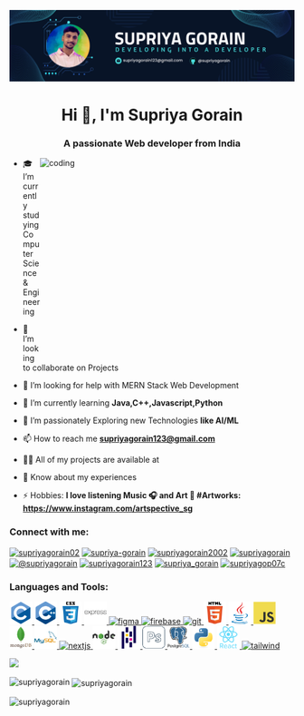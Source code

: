 ![logo](https://github.com/supriyagorain/supriyagorain/blob/main/github_banner.png)
<h1 align="center">Hi 👋, I'm Supriya Gorain</h1>
<h3 align="center">A passionate Web developer from India</h3>

<img align="right" height="350" width="450" alt="coding" src="https://i.pinimg.com/originals/81/17/8b/81178b47a8598f0c81c4799f2cdd4057.gif">


<!--<p align="left"> <img src="https://komarev.com/ghpvc/?username=supriyagorain&label=Profile%20views&color=0e75b6&style=flat" alt="supriyagorain" /> </p>-->

- 🎓 I’m currently studying Computer Science & Engineering

- 👯 I’m looking to collaborate on Projects

- 🤝 I’m looking for help with MERN Stack Web Development

- 🌱 I’m currently learning **Java,C++,Javascript,Python**

- 🎯 I’m passionately Exploring new Technologies **like AI/ML**

- 📫 How to reach me **supriyagorain123@gmail.com**

- 👨‍💻 All of my projects are available at

- 📄 Know about my experiences

- ⚡ Hobbies: **I love listening Music 🎧 and Art 🎨 #Artworks: https://www.instagram.com/artspective_sg**

<h3 align="left">Connect with me:</h3>
<p align="left">
<a href="https://twitter.com/supriyagorain02" target="blank"><img align="center" src="https://raw.githubusercontent.com/rahuldkjain/github-profile-readme-generator/master/src/images/icons/Social/twitter.svg" alt="supriyagorain02" height="30" width="40" /></a>
<a href="https://linkedin.com/in/supriya-gorain" target="blank"><img align="center" src="https://raw.githubusercontent.com/rahuldkjain/github-profile-readme-generator/master/src/images/icons/Social/linked-in-alt.svg" alt="supriya-gorain" height="30" width="40" /></a>
<a href="https://fb.com/supriyagorain2002" target="blank"><img align="center" src="https://raw.githubusercontent.com/rahuldkjain/github-profile-readme-generator/master/src/images/icons/Social/facebook.svg" alt="supriyagorain2002" height="30" width="40" /></a>
<a href="https://instagram.com/supriyagorain" target="blank"><img align="center" src="https://raw.githubusercontent.com/rahuldkjain/github-profile-readme-generator/master/src/images/icons/Social/instagram.svg" alt="supriyagorain" height="30" width="40" /></a>
<a href="https://hashnode.com/@supriyagorain" target="blank"><img align="center" src="https://raw.githubusercontent.com/rahuldkjain/github-profile-readme-generator/master/src/images/icons/Social/hashnode.svg" alt="@supriyagorain" height="30" width="40" /></a>
<a href="https://www.hackerrank.com/supriyagorain123" target="blank"><img align="center" src="https://raw.githubusercontent.com/rahuldkjain/github-profile-readme-generator/master/src/images/icons/Social/hackerrank.svg" alt="supriyagorain123" height="30" width="40" /></a>
<a href="https://www.leetcode.com/supriya_gorain" target="blank"><img align="center" src="https://raw.githubusercontent.com/rahuldkjain/github-profile-readme-generator/master/src/images/icons/Social/leet-code.svg" alt="supriya_gorain" height="30" width="40" /></a>
<a href="https://auth.geeksforgeeks.org/user/supriyagop07c" target="blank"><img align="center" src="https://raw.githubusercontent.com/rahuldkjain/github-profile-readme-generator/master/src/images/icons/Social/geeks-for-geeks.svg" alt="supriyagop07c" height="30" width="40" /></a>
</p>

<h3 align="left">Languages and Tools:</h3>
<p align="left"> <a href="https://www.cprogramming.com/" target="_blank" rel="noreferrer"> <img src="https://raw.githubusercontent.com/devicons/devicon/master/icons/c/c-original.svg" alt="c" width="40" height="40"/> </a> <a href="https://www.w3schools.com/cpp/" target="_blank" rel="noreferrer"> <img src="https://raw.githubusercontent.com/devicons/devicon/master/icons/cplusplus/cplusplus-original.svg" alt="cplusplus" width="40" height="40"/> </a> <a href="https://www.w3schools.com/css/" target="_blank" rel="noreferrer"> <img src="https://raw.githubusercontent.com/devicons/devicon/master/icons/css3/css3-original-wordmark.svg" alt="css3" width="40" height="40"/> </a> <a href="https://expressjs.com" target="_blank" rel="noreferrer"> <img src="https://raw.githubusercontent.com/devicons/devicon/master/icons/express/express-original-wordmark.svg" alt="express" width="40" height="40"/> </a> <a href="https://www.figma.com/" target="_blank" rel="noreferrer"> <img src="https://www.vectorlogo.zone/logos/figma/figma-icon.svg" alt="figma" width="40" height="40"/> </a> <a href="https://firebase.google.com/" target="_blank" rel="noreferrer"> <img src="https://www.vectorlogo.zone/logos/firebase/firebase-icon.svg" alt="firebase" width="40" height="40"/> </a> <a href="https://git-scm.com/" target="_blank" rel="noreferrer"> <img src="https://www.vectorlogo.zone/logos/git-scm/git-scm-icon.svg" alt="git" width="40" height="40"/> </a> <a href="https://www.w3.org/html/" target="_blank" rel="noreferrer"> <img src="https://raw.githubusercontent.com/devicons/devicon/master/icons/html5/html5-original-wordmark.svg" alt="html5" width="40" height="40"/> </a> <a href="https://www.java.com" target="_blank" rel="noreferrer"> <img src="https://raw.githubusercontent.com/devicons/devicon/master/icons/java/java-original.svg" alt="java" width="40" height="40"/> </a> <a href="https://developer.mozilla.org/en-US/docs/Web/JavaScript" target="_blank" rel="noreferrer"> <img src="https://raw.githubusercontent.com/devicons/devicon/master/icons/javascript/javascript-original.svg" alt="javascript" width="40" height="40"/> </a> <a href="https://www.mongodb.com/" target="_blank" rel="noreferrer"> <img src="https://raw.githubusercontent.com/devicons/devicon/master/icons/mongodb/mongodb-original-wordmark.svg" alt="mongodb" width="40" height="40"/> </a> <a href="https://www.mysql.com/" target="_blank" rel="noreferrer"> <img src="https://raw.githubusercontent.com/devicons/devicon/master/icons/mysql/mysql-original-wordmark.svg" alt="mysql" width="40" height="40"/> </a> <a href="https://nextjs.org/" target="_blank" rel="noreferrer"> <img src="https://cdn.worldvectorlogo.com/logos/nextjs-2.svg" alt="nextjs" width="40" height="40"/> </a> <a href="https://nodejs.org" target="_blank" rel="noreferrer"> <img src="https://raw.githubusercontent.com/devicons/devicon/master/icons/nodejs/nodejs-original-wordmark.svg" alt="nodejs" width="40" height="40"/> </a> <a href="https://pandas.pydata.org/" target="_blank" rel="noreferrer"> <img src="https://raw.githubusercontent.com/devicons/devicon/2ae2a900d2f041da66e950e4d48052658d850630/icons/pandas/pandas-original.svg" alt="pandas" width="40" height="40"/> </a> <a href="https://www.photoshop.com/en" target="_blank" rel="noreferrer"> <img src="https://raw.githubusercontent.com/devicons/devicon/master/icons/photoshop/photoshop-line.svg" alt="photoshop" width="40" height="40"/> </a> <a href="https://www.postgresql.org" target="_blank" rel="noreferrer"> <img src="https://raw.githubusercontent.com/devicons/devicon/master/icons/postgresql/postgresql-original-wordmark.svg" alt="postgresql" width="40" height="40"/> </a> <a href="https://www.python.org" target="_blank" rel="noreferrer"> <img src="https://raw.githubusercontent.com/devicons/devicon/master/icons/python/python-original.svg" alt="python" width="40" height="40"/> </a> <a href="https://reactjs.org/" target="_blank" rel="noreferrer"> <img src="https://raw.githubusercontent.com/devicons/devicon/master/icons/react/react-original-wordmark.svg" alt="react" width="40" height="40"/> </a> <a href="https://tailwindcss.com/" target="_blank" rel="noreferrer"> <img src="https://www.vectorlogo.zone/logos/tailwindcss/tailwindcss-icon.svg" alt="tailwind" width="40" height="40"/> </a> </p>

![](https://leetcard.jacoblin.cool/supriya_gorain?ext=heatmap)

<p><img align="left" src="https://github-readme-stats.vercel.app/api/top-langs?username=supriyagorain&show_icons=true&locale=en&layout=compact" alt="supriyagorain" /></p>

<p>&nbsp;<img align="center" src="https://github-readme-stats.vercel.app/api?username=supriyagorain&show_icons=true&locale=en" alt="supriyagorain" /></p>

<p><img align="center" src="https://github-readme-streak-stats.herokuapp.com/?user=supriyagorain&" alt="supriyagorain" /></p>
